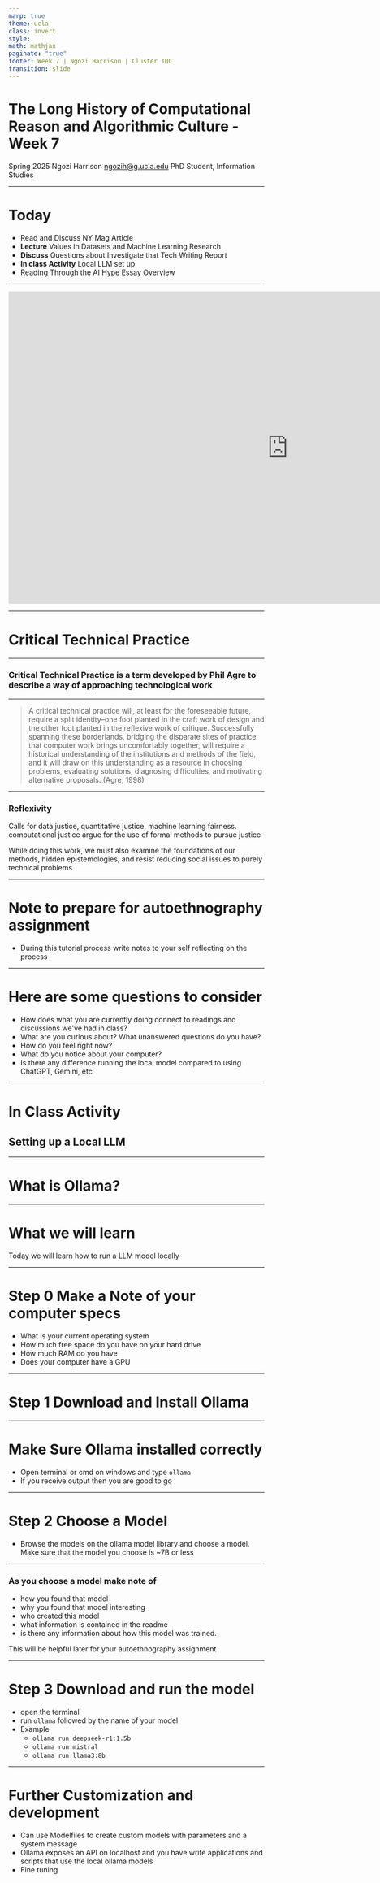 ```yaml
---
marp: true
theme: ucla
class: invert
style: 
math: mathjax
paginate: "true"
footer: Week 7 | Ngozi Harrison | Cluster 10C
transition: slide
---
```



# The Long History of Computational Reason and Algorithmic Culture - Week 7

Spring 2025
Ngozi Harrison 
ngozih@g.ucla.edu
PhD Student, Information Studies

---
# Today
- Read and Discuss NY Mag Article
- **Lecture** Values in Datasets and Machine Learning Research
- **Discuss** Questions about Investigate that Tech Writing Report
- **In class Activity** Local LLM set up
- Reading Through the AI Hype Essay Overview


---
<iframe width="1100" height="615" src="https://www.youtube.com/embed/7GGZd4zUZzE?si=rTW9jOW3r6ZClskn" title="YouTube video player" frameborder="0" allow="accelerometer; autoplay; clipboard-write; encrypted-media; gyroscope; picture-in-picture; web-share" referrerpolicy="strict-origin-when-cross-origin" allowfullscreen></iframe>

---
# Critical Technical Practice

---
### Critical Technical Practice is a term developed by Phil Agre to describe a way of approaching technological work

---

> A critical technical practice will, at least for the foreseeable future, require a split identity–one foot planted in the craft work of design and the other foot planted in the reflexive work of critique. Successfully spanning these borderlands, bridging the disparate sites of practice that computer work brings uncomfortably together, will require a historical understanding of the institutions and methods of the field, and it will draw on this understanding as a resource in choosing problems, evaluating solutions, diagnosing difficulties, and motivating alternative proposals. (Agre, 1998)


---
### Reflexivity
Calls for data justice, quantitative justice, machine learning fairness. computational justice argue for the use of formal methods to pursue justice

While doing this work, we must also examine the foundations of our methods, hidden epistemologies, and resist reducing social issues to purely technical problems

---
# Note to prepare for autoethnography assignment
- During this tutorial process write notes to your self reflecting on the process

---
# Here are some questions to consider
- How does what you are currently doing connect to readings and discussions we've had in class?
- What are you curious about? What unanswered questions do you have?
- How do you feel right now?
- What do you notice about your computer?
- Is there any difference running the local model compared to using ChatGPT, Gemini, etc

---
# In Class Activity
## Setting up a Local LLM

---
# What is Ollama?

---
# What we will learn
Today we will learn how to run a LLM model locally 

---
# Step 0 Make a Note of your computer specs
- What is your current operating system
- How much free space do you have on your hard drive
- How much RAM do you have
- Does your computer have a GPU

---

# Step 1 Download and Install Ollama

---
# Make Sure Ollama installed correctly
- Open terminal or cmd on windows and type  `ollama`
- If you receive output then you are good to go
---
# Step 2 Choose a Model
- Browse the models on the ollama model library and choose a model. Make sure that the model you choose is ~7B or less

---
### As you choose  a model make note of
- how you found that model
- why you found that model interesting
- who created this model 
- what information is contained in the readme
- is there any information about how this model was trained. 

This will be helpful later for your autoethnography assignment

---
# Step 3 Download and run the model
- open the terminal
- run `ollama` followed by the name of your model 
- Example 
	- `ollama run deepseek-r1:1.5b`
	- `ollama run mistral`
	- `ollama run llama3:8b`

---
# Further Customization and development
- Can use Modelfiles to create custom models with parameters and a system message
- Ollama exposes an API on localhost and you have write applications and scripts that use the local ollama models
- Fine tuning 